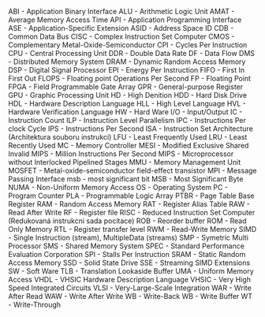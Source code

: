 ABI - Application Binary Interface 
ALU - Arithmetic Logic Unit 
AMAT - Average Memory Access Time 
API - Application Programming Interface 
ASE - Application-Specific Extension 
ASID - Address Space ID 
CDB - Common Data Bus 
CISC - Complex Instruction Set Computer 
CMOS - Complementary Metal-Oxide-Semiconductor 
CPI - Cycles Per Instruction 
CPU - Central Processing Unit 
DDR - Double Data Rate 
DF - Data Flow 
DMS - Distributed Memory System 
DRAM - Dynamic Random Access Memory
DSP - Digital Signal Processor 
EPI - Energy Per Instruction 
FIFO - First In First Out 
FLOPS - Floating point Operations Per Second 
FP - Floating Point 
FPGA - Field Programmable Gate Array 
GPR - General-purpose Register 
GPU - Graphic Processing Unit 
HD - High Denition 
HDD - Hard Disk Drive 
HDL - Hardware Description Language 
HLL - High Level Language 
HVL - Hardware Verification Language 
HW - Hard Ware 
I/O - Input/Output 
IC - Instruction Count 
ILP - Instruction Level Parallelism 
IPC - Instructions Per clock Cycle 
IPS - Instructions Per Second 
ISA - Instruction Set Architecture (Architektura souboru instrukcí) 
LFU - Least Frequently Used 
LRU - Least Recently Used 
MC - Memory Controller 
MESI - Modified Exclusive Shared Invalid 
MIPS - Million Instructions Per Second 
MIPS - Microprocessor without Interlocked Pipelined Stages 
MMU - Memory Management Unit 
MOSFET - Metal-oxide-semiconductor field-effect transistor
MPI - Message Passing Interface 
msb - most significant bit 
MSB - Most Significant Byte
NUMA - Non-Uniform Memory Access 
OS - Operating System 
PC - Program Counter 
PLA - Programmable Logic Array 
PTBR - Page Table Base Register 
RAM - Random Access Memory 
RAT - Register Alias Table 
RAW - Read After Write 
RF - Register file 
RISC - Reduced Instruction Set Computer (Redukovaná instrukcni sada pocítace) 
ROB - Reorder buffer 
ROM - Read Only Memory 
RTL - Register transfer level 
RWM - Read-Write Memory 
SIMD - Single Instruction (stream), MultipleData (streams) 
SMP - Symetric Multi Processor 
SMS - Shared Memory System 
SPEC - Standard Performance Evaluation Corporation 
SPI - Stalls Per Instruction 
SRAM - Static Random Access Memory 
SSD - Solid State Drive 
SSE - Streaming SIMD Extensions 
SW - Soft Ware 
TLB - Translation Lookaside Buffer 
UMA - Uniform Memory Access 
VHDL - VHSIC Hardware Description Language 
VHSIC - Very High Speed Integrated Circuits 
VLSI - Very-Large-Scale Integration 
WAR - Write After Read 
WAW - Write After Write 
WB - Write-Back 
WB - Write Buffer 
WT - Write-Through
